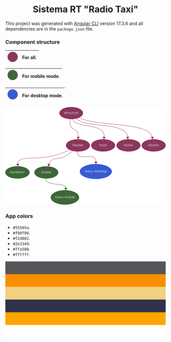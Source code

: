 <h1 align="center">Sistema RT "Radio Taxi"</h1>

This project was generated with [Angular CLI](https://github.com/angular/angular-cli) version 17.3.6 and all dependencies are in the `package.json` file.

### Component structure

| ![Diagrama de componentes](diagram/a.svg) | For all. |
|:-----------------------------------------:|:--------:|

| ![Diagrama de componentes](diagram/b.svg) | For mobile mode. |
|:-----------------------------------------:|:----------------:|

| ![Diagrama de componentes](diagram/c.svg) | For desktop mode. |
|:-----------------------------------------:|:-----------------:|


![Diagrama de componentes](diagram/component-diagram.svg)

### App colors

- `#55565a`.
- `#f98f00`.
- `#f2d082`.
- `#2e3349`.
- `#ffa500`.
- `#ffffff`.

<div style="display: flex; gap: 0; flex-direction: column">
    <div style="width: 100%; height: 40px; background-color: #55565a; border-radius: 0"></div>
    <div style="width: 100%; height: 40px; background-color: #f98f00; border-radius: 0"></div>
    <div style="width: 100%; height: 40px; background-color: #f2d082; border-radius: 0"></div>
    <div style="width: 100%; height: 40px; background-color: #2e3349; border-radius: 0"></div>
    <div style="width: 100%; height: 40px; background-color: #ffa500; border-radius: 0"></div>
    <div style="width: 100%; height: 40px; background-color: #ffffff; border-radius: 0"></div>
</div>
<br><br><br>




